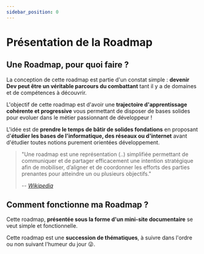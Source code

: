 ```yaml
---
sidebar_position: 0
---
```


# Présentation de la Roadmap

## Une Roadmap, pour quoi faire ?

La conception de cette roadmap est partie d'un constat simple : **devenir Dev peut être un véritable parcours du combattant** tant il y a de domaines et de compétences à découvrir.

L'objectif de cette roadmap est d'avoir une **trajectoire d'apprentissage cohérente et progressive** vous permettant de disposer de bases solides pour evoluer dans le métier passionnant de développeur !

L'idée est de **prendre le temps de bâtir de solides fondations** en proposant d'**étudier les bases de l'informatique, des réseaux ou d'internet** avant d'étudier toutes notions purement orientées développement.

> "Une roadmap est une représentation (..) simplifiée permettant de communiquer et de partager efficacement une intention stratégique afin de mobiliser, d’aligner et de coordonner les efforts des parties prenantes pour atteindre un ou plusieurs objectifs."
>
> -- <cite>[Wikipedia](https://fr.wikipedia.org/wiki/Roadmap)</cite>

## Comment fonctionne ma Roadmap ?

Cette roadmap, **présentée sous la forme d'un mini-site documentaire** se veut simple et fonctionnelle.

Cette roadmap est une **succession de thématiques**, à suivre dans l'ordre ou non suivant l'humeur du jour 😜.





